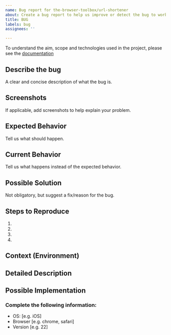 ```yaml
---
name: Bug report for the-browser-toolbox/url-shortener
about: Create a bug report to help us improve or detect the bug to work on.
title: BUG
labels: bug
assignees: ''

---
```


To understand the aim, scope and technologies used in the project, please see the [documentation](https://docs.google.com/document/d/1cVS-PT4j1qJl5gNGLc_hlbrxiibcpaLUjZvXo_-s8CY/edit)

## Describe the bug
A clear and concise description of what the bug is.
<!--- Provide a general summary of the issue in the Title above -->

## Screenshots
If applicable, add screenshots to help explain your problem.
<!-- Try to add images or the screenshots of the issue that you are currently facing, if possible -->

## Expected Behavior
Tell us what should happen.
<!--- Tell us what should happen -->

## Current Behavior
Tell us what happens instead of the expected behavior.
<!--- Tell us what happens instead of the expected behavior -->

## Possible Solution
Not obligatory, but suggest a fix/reason for the bug.
<!--- Not obligatory, but suggest a fix/reason for the bug, -->

## Steps to Reproduce
<!--- Provide a link to a live example, or an unambiguous set of steps to -->
<!--- reproduce this bug. Include code to reproduce, if relevant -->
1.
2.
3.
4.

## Context (Environment)
<!--- How has this issue affected you? What are you trying to accomplish? -->
<!--- Providing context helps us come up with a solution that is most useful in the real world -->

<!--- Provide a general summary of the issue in the Title above -->

## Detailed Description
<!--- Provide a detailed description of the change or addition you are proposing -->

## Possible Implementation
<!--- Not obligatory, but suggest an idea for implementing addition or change -->

### Complete the following information:
 - OS: [e.g. iOS]
 - Browser [e.g. chrome, safari]
 - Version [e.g. 22]
